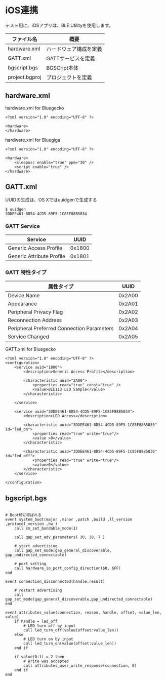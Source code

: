 # iOS連携

テスト用に、iOSアプリは、BLE Utilityを使用します。

| ファイル名 | 概要　 |
| -- | -- |
| hardware.xml | ハードウェア構成を定義 |
| GATT.xml | GATTサービスを定義 |
| bgscript.bgs | BGSCript本体 |
| project.bgproj | プロジェクトを定義 |


## hardware.xml

hardware.xml for Bluegecko
```
<?xml version="1.0" encoding="UTF-8" ?>

<hardware>
</hardware>
```

hardware.xml for Bluegiga
```
<?xml version="1.0" encoding="UTF-8" ?>

<hardware>
    <sleeposc enable="true" ppm="30" />
    <script enable="true" />
</hardware>
```

## GATT.xml

UUIDの生成は、OS Xではuuidgenで生成する

```
$ uuidgen
3DDEE461-8D54-4CD5-89F5-1C85F88B5034
```

### GATT Service
| Service | UUID |
| -- | -- |
| Generic Access Profile | 0x1800 | 
| Generic Attribute Profile | 0x1801 |

### GATT 特性タイプ
| 属性タイプ | UUID |
| -- | -- |
| Device Name | 0x2A00 | 
| Appearance | 0x2A01 |
| Peripheral Privacy Flag | 0x2A02 |
| Reconnection Address | 0x2A03 |
| Peripheral Preferred Connection Parameters | 0x2A04 |
| Service Changed | 0x2A05 |


GATT.xml for Bluegecko
```
<?xml version="1.0" encoding="UTF-8" ?>
<configuration>
    <service uuid="1800">
        <description>Generic Access Profile</description>

        <characteristic uuid="2A00">
            <properties read="true" const="true" />
            <value>BLE113 LED Sample</value>
        </characteristic>
        
    </service>
    
    <service uuid="3DDEE461-8D54-4CD5-89F5-1C85F88B5034">
        <description>LED Access</description>

        <characteristic uuid="3DDEE461-8D54-4CD5-89F5-1C85F88B5035" id="led_on">
            <properties read="true" write="true"/>
            <value >0</value>
        </characteristic>

        <characteristic uuid="3DDEE461-8D54-4CD5-89F5-1C85F88B5036" id="led_off">
            <properties read="true" write="true"/>
            <value>0</value>
        </characteristic>
    </service>
    
</configuration>
```

## bgscript.bgs

```

# Boot時に呼ばれる
event system_boot(major ,minor ,patch ,build ,ll_version ,protocol_version ,hw )
    call sm_set_bondable_mode(1)

    call gap_set_adv_parameters( 30, 30, 7 )

    # start advertising
    call gap_set_mode(gap_general_discoverable, gap_undirected_connectable)

    # port setting
    call hardware_io_port_config_direction($0, $FF)
end

event connection_disconnected(handle,result)
    
    # restart advertising
    call gap_set_mode(gap_general_discoverable,gap_undirected_connectable)
end

event attributes_value(connection, reason, handle, offset, value_len, value)
    if handle = led_off
        # LED turn off by input
        call led_turn_off(value(offset:value_len))
    else
        # LED turn on by input
        call led_turn_on(value(offset:value_len))
    end if

    if value(0:1) = 2 then
        # Write was accepted
        call attributes_user_write_response(connection, 0)
    end if
end
```

